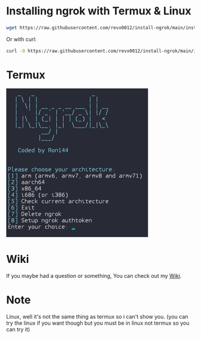 # Installing ngrok with Termux & Linux

```bash
wget https://raw.githubusercontent.com/revx0012/install-ngrok/main/install.sh && bash install.sh
```

Or with curl:

```bash
curl -O https://raw.githubusercontent.com/revx0012/install-ngrok/main/install.sh && bash install.sh
```

# Termux
![](termux.png)

# Wiki

If you maybe had a question or something, You can check out my [Wiki](https://github.com/revx0012/install-ngrok/wiki).

# Note

Linux, well it's not the same thing as termux so i can't show you.
(you can try the linux if you want though but you must be in linux not termux so you can try it)
